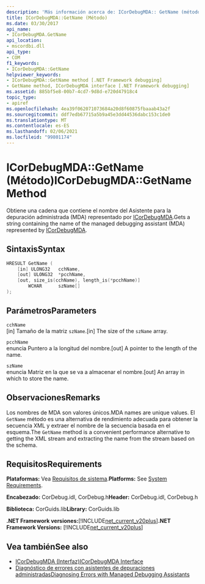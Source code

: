 ```yaml
---
description: 'Más información acerca de: ICorDebugMDA:: GetName (método)'
title: ICorDebugMDA::GetName (Método)
ms.date: 03/30/2017
api_name:
- ICorDebugMDA.GetName
api_location:
- mscordbi.dll
api_type:
- COM
f1_keywords:
- ICorDebugMDA::GetName
helpviewer_keywords:
- ICorDebugMDA::GetName method [.NET Framework debugging]
- GetName method, ICorDebugMDA interface [.NET Framework debugging]
ms.assetid: 885bf5e8-00b7-4cd7-9d8d-e720d47918c4
topic_type:
- apiref
ms.openlocfilehash: 4ea39f062071073684a20d8f60875fbaaab43a2f
ms.sourcegitcommit: ddf7edb67715a5b9a45e3dd44536dabc153c1de0
ms.translationtype: MT
ms.contentlocale: es-ES
ms.lasthandoff: 02/06/2021
ms.locfileid: "99801174"
---
```

# <a name="icordebugmdagetname-method"></a><span data-ttu-id="7bf61-103">ICorDebugMDA::GetName (Método)</span><span class="sxs-lookup"><span data-stu-id="7bf61-103">ICorDebugMDA::GetName Method</span></span>

<span data-ttu-id="7bf61-104">Obtiene una cadena que contiene el nombre del Asistente para la depuración administrada (MDA) representado por [ICorDebugMDA](icordebugmda-interface.md).</span><span class="sxs-lookup"><span data-stu-id="7bf61-104">Gets a string containing the name of the managed debugging assistant (MDA) represented by [ICorDebugMDA](icordebugmda-interface.md).</span></span>  
  
## <a name="syntax"></a><span data-ttu-id="7bf61-105">Sintaxis</span><span class="sxs-lookup"><span data-stu-id="7bf61-105">Syntax</span></span>  
  
```cpp  
HRESULT GetName (  
    [in] ULONG32   cchName,  
    [out] ULONG32  *pcchName,  
    [out, size_is(cchName), length_is(*pcchName)]  
        WCHAR      szName[]  
);  
```  
  
## <a name="parameters"></a><span data-ttu-id="7bf61-106">Parámetros</span><span class="sxs-lookup"><span data-stu-id="7bf61-106">Parameters</span></span>  

 `cchName`  
 <span data-ttu-id="7bf61-107">[in] Tamaño de la matriz `szName`.</span><span class="sxs-lookup"><span data-stu-id="7bf61-107">[in] The size of the `szName` array.</span></span>  
  
 `pcchName`  
 <span data-ttu-id="7bf61-108">enuncia Puntero a la longitud del nombre.</span><span class="sxs-lookup"><span data-stu-id="7bf61-108">[out] A pointer to the length of the name.</span></span>  
  
 `szName`  
 <span data-ttu-id="7bf61-109">enuncia Matriz en la que se va a almacenar el nombre.</span><span class="sxs-lookup"><span data-stu-id="7bf61-109">[out] An array in which to store the name.</span></span>  
  
## <a name="remarks"></a><span data-ttu-id="7bf61-110">Observaciones</span><span class="sxs-lookup"><span data-stu-id="7bf61-110">Remarks</span></span>  

 <span data-ttu-id="7bf61-111">Los nombres de MDA son valores únicos.</span><span class="sxs-lookup"><span data-stu-id="7bf61-111">MDA names are unique values.</span></span> <span data-ttu-id="7bf61-112">El `GetName` método es una alternativa de rendimiento adecuada para obtener la secuencia XML y extraer el nombre de la secuencia basada en el esquema.</span><span class="sxs-lookup"><span data-stu-id="7bf61-112">The `GetName` method is a convenient performance alternative to getting the XML stream and extracting the name from the stream based on the schema.</span></span>  
  
## <a name="requirements"></a><span data-ttu-id="7bf61-113">Requisitos</span><span class="sxs-lookup"><span data-stu-id="7bf61-113">Requirements</span></span>  

 <span data-ttu-id="7bf61-114">**Plataformas:** Vea [Requisitos de sistema](../../get-started/system-requirements.md).</span><span class="sxs-lookup"><span data-stu-id="7bf61-114">**Platforms:** See [System Requirements](../../get-started/system-requirements.md).</span></span>  
  
 <span data-ttu-id="7bf61-115">**Encabezado:** CorDebug.idl, CorDebug.h</span><span class="sxs-lookup"><span data-stu-id="7bf61-115">**Header:** CorDebug.idl, CorDebug.h</span></span>  
  
 <span data-ttu-id="7bf61-116">**Biblioteca:** CorGuids.lib</span><span class="sxs-lookup"><span data-stu-id="7bf61-116">**Library:** CorGuids.lib</span></span>  
  
 <span data-ttu-id="7bf61-117">**.NET Framework versiones:**[!INCLUDE[net_current_v20plus](../../../../includes/net-current-v20plus-md.md)]</span><span class="sxs-lookup"><span data-stu-id="7bf61-117">**.NET Framework Versions:** [!INCLUDE[net_current_v20plus](../../../../includes/net-current-v20plus-md.md)]</span></span>  
  
## <a name="see-also"></a><span data-ttu-id="7bf61-118">Vea también</span><span class="sxs-lookup"><span data-stu-id="7bf61-118">See also</span></span>

- [<span data-ttu-id="7bf61-119">ICorDebugMDA (Interfaz)</span><span class="sxs-lookup"><span data-stu-id="7bf61-119">ICorDebugMDA Interface</span></span>](icordebugmda-interface.md)
- [<span data-ttu-id="7bf61-120">Diagnóstico de errores con asistentes de depuraciones administradas</span><span class="sxs-lookup"><span data-stu-id="7bf61-120">Diagnosing Errors with Managed Debugging Assistants</span></span>](../../debug-trace-profile/diagnosing-errors-with-managed-debugging-assistants.md)
